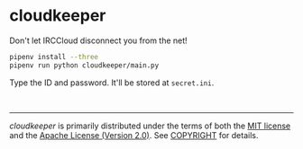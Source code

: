 cloudkeeper
===============
Don't let IRCCloud disconnect you from the net!

```bash
pipenv install --three
pipenv run python cloudkeeper/main.py
```

Type the ID and password. It'll be stored at `secret.ini`.

<br>

--------
*cloudkeeper* is primarily distributed under the terms of both the [MIT
license] and the [Apache License (Version 2.0)]. See [COPYRIGHT] for details.

[MIT license]: LICENSE-MIT
[Apache License (Version 2.0)]: LICENSE-APACHE
[COPYRIGHT]: COPYRIGHT
